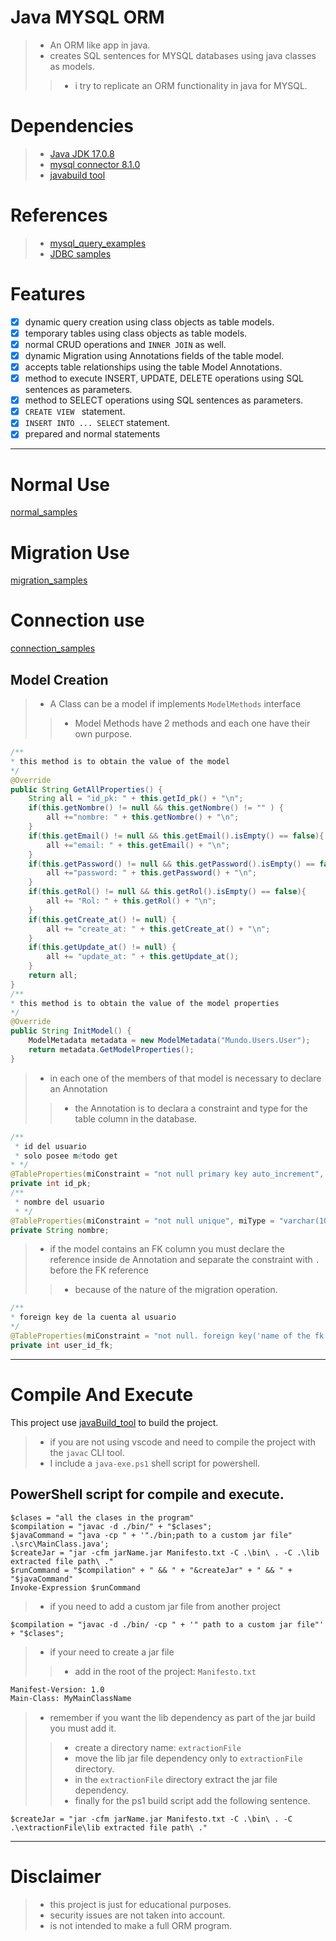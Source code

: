 # Java MYSQL ORM 
>- An ORM like app in java.
>- creates SQL sentences for MYSQL databases using java classes as models.
>>- i try to replicate an ORM functionality in java for MYSQL.

# Dependencies

>- [Java JDK 17.0.8](https://www.oracle.com/java/technologies/javase/jdk17-archive-downloads.html)
>- [mysql connector 8.1.0](https://dev.mysql.com/downloads/connector/j/)
>- [javabuild tool](https://github.com/AlfonsoG-dev/javaBuild)

# References

>- [mysql_query_examples](https://www.w3schools.com/mysql/)
>- [JDBC samples](https://www.javatpoint.com/PreparedStatement-interface)

# Features
- [x] dynamic query creation using class objects as table models.
- [x] temporary tables using class objects as table models.
- [x] normal CRUD operations and `INNER JOIN` as well.
- [x] dynamic Migration using Annotations fields of the table model.
- [x] accepts table relationships using the table Model Annotations.
- [x] method to execute INSERT, UPDATE, DELETE operations using SQL sentences as parameters.
- [x] method to SELECT operations using SQL sentences as parameters.
- [x] `CREATE VIEW ` statement.
- [x] `INSERT INTO ... SELECT` statement.
- [x] prepared and normal statements

-----

# Normal Use

[normal_samples](./src/Samples/Normal/QuerySamples.java)

# Migration Use

[migration_samples](./src/Samples/Migration/MigrationSamples.java)

# Connection use

[connection_samples](./src/Samples/MainApp.java)

## Model Creation
>- A Class can be a model if implements `ModelMethods` interface
>>- Model Methods have 2 methods and each one have their own purpose.

```java
/**
* this method is to obtain the value of the model
*/
@Override
public String GetAllProperties() {
    String all = "id_pk: " + this.getId_pk() + "\n";
    if(this.getNombre() != null && this.getNombre() != "" ) {
        all +="nombre: " + this.getNombre() + "\n";
    }
    if(this.getEmail() != null && this.getEmail().isEmpty() == false){
        all +="email: " + this.getEmail() + "\n";
    }
    if(this.getPassword() != null && this.getPassword().isEmpty() == false){
        all +="password: " + this.getPassword() + "\n";
    }
    if(this.getRol() != null && this.getRol().isEmpty() == false){
        all += "Rol: " + this.getRol() + "\n";
    }
    if(this.getCreate_at() != null) {
        all += "create_at: " + this.getCreate_at() + "\n";
    }
    if(this.getUpdate_at() != null) {
        all += "update_at: " + this.getUpdate_at();
    }
    return all;
}
/**
* this method is to obtain the value of the model properties
*/
@Override
public String InitModel() {
    ModelMetadata metadata = new ModelMetadata("Mundo.Users.User");
    return metadata.GetModelProperties();
}
```
>- in each one of the members of that model is necessary to declare an Annotation
>>- the Annotation is to declara a constraint and type for the table column in the database.

```java
/**
 * id del usuario
 * solo posee método get
* */
@TableProperties(miConstraint = "not null primary key auto_increment", miType = "int")
private int id_pk;   
/**
 * nombre del usuario
 * */
@TableProperties(miConstraint = "not null unique", miType = "varchar(100)")
private String nombre;
```
>- if the model contains an FK column you must declare the reference inside de Annotation and separate the constraint with `.` before the FK reference
>>- because of the nature of the migration operation.

```java
/**
* foreign key de la cuenta al usuario
*/
@TableProperties(miConstraint = "not null. foreign key('name of the fk') references `name of the table`(name of the pk) on delete cascade on update cascade", miType = "int")
private int user_id_fk;

```
---------

# Compile And Execute
This project use [javaBuild_tool](https://github.com/AlfonsoG-dev/javaBuild) to build the project.

>- if you are not using vscode and need to compile the project with the `javac` CLI tool.
>- I include a `java-exe.ps1` shell script for powershell.

## PowerShell script for compile and execute.

```shell
$clases = "all the clases in the program"
$compilation = "javac -d ./bin/" + "$clases";
$javaCommand = "java -cp " + '"./bin;path to a custom jar file" .\src\MainClass.java';
$createJar = "jar -cfm jarName.jar Manifesto.txt -C .\bin\ . -C .\lib extracted file path\ ."
$runCommand = "$compilation" + " && " + "&createJar" + " && " + "$javaCommand"
Invoke-Expression $runCommand
```
>- if you need to add a custom jar file from another project
```shell
$compilation = "javac -d ./bin/ -cp " + '" path to a custom jar file"' + "$clases";
```
>- if your need to create a jar file
>>- add in the root of the project: `Manifesto.txt`
```txt
Manifest-Version: 1.0
Main-Class: MyMainClassName
```
>- remember if you want the lib dependency as part of the jar build you must add it.
>>- create a directory name: `extractionFile`
>>- move the lib jar file dependency only to `extractionFile` directory.
>>- in the `extractionFile` directory extract the jar file dependency.
>>- finally for the ps1 build script add the following sentence.
```
$createJar = "jar -cfm jarName.jar Manifesto.txt -C .\bin\ . -C .\extractionFile\lib extracted file path\ ."
```

--------

# Disclaimer
>- this project is just for educational purposes.
>- security issues are not taken into account.
>- is not intended to make a full ORM program.

